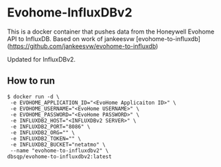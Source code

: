# Evohome-InfluxDBv2

This is a docker container that pushes data from the Honeywell Evohome API to InfluxDB. Based on work of jankeesvw [evohome-to-influxdb] (https://github.com/jankeesvw/evohome-to-influxdb)

Updated for InfluxDBv2.

## How to run
```
$ docker run -d \
 -e EVOHOME_APPLICATION_ID="<EvoHome Applicaiton ID>" \
 -e EVOHOME_USERNAME="<EvoHome USERNAME>" \
 -e EVOHOME_PASSWORD="<EvoHome PASSWORD>" \
 -e INFLUXDB2_HOST="<INFLUXDBv2 SERVER>" \
 -e INFLUXDB2_PORT="8086" \
 -e INFLUXDB2_ORG="" \
 -e INFLUXDB2_TOKEN="" \
 -e INFLUXDB2_BUCKET="netatmo" \
 --name "evohome-to-influxdbv2" \
dbsqp/evohome-to-influxdbv2:latest
```
